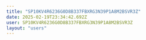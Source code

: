 ```yaml
---
title: "SP10KV4R6236G0D8B337FBXRG3N39P1A8M2BSVR3Z"
date: 2025-02-19T23:34:42.692Z
user: SP10KV4R6236G0D8B337FBXRG3N39P1A8M2BSVR3Z
layout: "users"
---
```

    